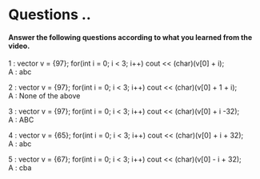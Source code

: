 # Questions ..

#### Answer the following questions according to what you learned from the video.

1 : vector<int> v = {97}; for(int i = 0; i < 3; i++) cout << (char)(v[0] + i);  
A : abc

2 : vector<int> v = {97}; for(int i = 0; i < 3; i++) cout << (char)(v[0] + 1 + i);  
A : None of the above

3 : vector<int> v = {97}; for(int i = 0; i < 3; i++) cout << (char)(v[0] + i -32);  
A : ABC

4 : vector<int> v = {65}; for(int i = 0; i < 3; i++) cout << (char)(v[0] + i + 32);  
A : abc

5 : vector<int> v = {67}; for(int i = 0; i < 3; i++) cout << (char)(v[0] - i + 32);  
A : cba
